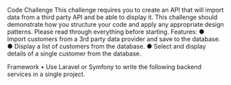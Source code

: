 Code Challenge
This challenge requires you to create an API that will import data from a third party API
and be able to display it. This challenge should demonstrate how you structure your
code and apply any appropriate design patterns. Please read through everything before
starting.
Features:
● Import customers from a 3rd party data provider and save to the database.
● Display a list of customers from the database.
● Select and display details of a single customer from the database.

Framework
• Use Laravel or Symfony to write the following backend services in a single
project.
